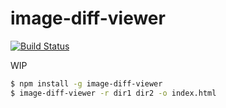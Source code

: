 # image-diff-viewer

[![Build Status](https://travis-ci.org/jinjor/image-diff-viewer.svg)](https://travis-ci.org/jinjor/image-diff-viewer)


WIP

```bash
$ npm install -g image-diff-viewer
$ image-diff-viewer -r dir1 dir2 -o index.html
```
